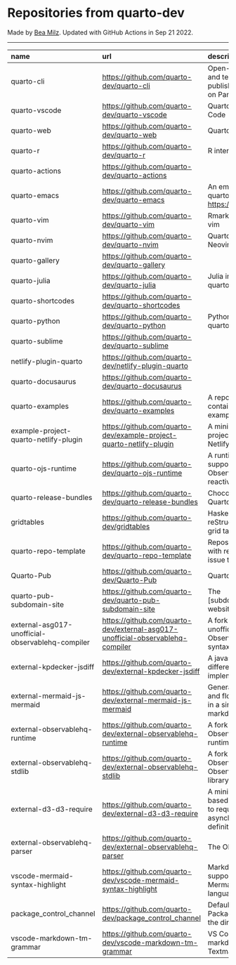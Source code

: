 # Repositories from quarto-dev
Made by [Bea Milz](https://twitter.com/beamilz).
Updated with GitHub Actions in Sep 21 2022.
<hr> 

|name                                             |url                                                                            |description                                                                         | stars| forks| open_issues|
|:------------------------------------------------|:------------------------------------------------------------------------------|:-----------------------------------------------------------------------------------|-----:|-----:|-----------:|
|quarto-cli                                       |https://github.com/quarto-dev/quarto-cli                                       |Open-source scientific and technical publishing system built on Pandoc.             |  1244|    99|         413|
|quarto-vscode                                    |https://github.com/quarto-dev/quarto-vscode                                    |Quarto extension for VS Code                                                        |    93|     7|          27|
|quarto-web                                       |https://github.com/quarto-dev/quarto-web                                       |Quarto website                                                                      |    90|   176|          31|
|quarto-r                                         |https://github.com/quarto-dev/quarto-r                                         |R interface to quarto-cli                                                           |    84|     9|          35|
|quarto-actions                                   |https://github.com/quarto-dev/quarto-actions                                   |                                                                                    |    50|    16|          18|
|quarto-emacs                                     |https://github.com/quarto-dev/quarto-emacs                                     |An emacs mode for quarto: https://quarto.org                                        |    46|     5|           2|
|quarto-vim                                       |https://github.com/quarto-dev/quarto-vim                                       |Rmarkdown support for vim                                                           |    42|    10|           7|
|quarto-nvim                                      |https://github.com/quarto-dev/quarto-nvim                                      |Quarto mode for Neovim                                                              |    16|     0|           2|
|quarto-gallery                                   |https://github.com/quarto-dev/quarto-gallery                                   |                                                                                    |    15|    11|           0|
|quarto-julia                                     |https://github.com/quarto-dev/quarto-julia                                     |Julia interface to quarto-cli                                                       |    10|     0|           5|
|quarto-shortcodes                                |https://github.com/quarto-dev/quarto-shortcodes                                |                                                                                    |     8|     1|           2|
|quarto-python                                    |https://github.com/quarto-dev/quarto-python                                    |Python interface to quarto-cli                                                      |     7|     0|           0|
|quarto-sublime                                   |https://github.com/quarto-dev/quarto-sublime                                   |                                                                                    |     6|     1|           1|
|netlify-plugin-quarto                            |https://github.com/quarto-dev/netlify-plugin-quarto                            |                                                                                    |     5|     0|           2|
|quarto-docusaurus                                |https://github.com/quarto-dev/quarto-docusaurus                                |                                                                                    |     4|     0|           1|
|quarto-examples                                  |https://github.com/quarto-dev/quarto-examples                                  |A repository of self-contained quarto examples                                      |     4|     0|           0|
|example-project-quarto-netlify-plugin            |https://github.com/quarto-dev/example-project-quarto-netlify-plugin            |A minimal Quarto project using Quarto's Netlify plugin                              |     2|     0|           0|
|quarto-ojs-runtime                               |https://github.com/quarto-dev/quarto-ojs-runtime                               |A runtime for quarto's support of ObservableHQ's reactive Javascript                |     2|     0|           0|
|quarto-release-bundles                           |https://github.com/quarto-dev/quarto-release-bundles                           |Chocolatey package for Quarto                                                       |     1|     0|           1|
|gridtables                                       |https://github.com/quarto-dev/gridtables                                       |Haskell parser for reStructuredText-style grid tables.                              |     1|     0|           4|
|quarto-repo-template                             |https://github.com/quarto-dev/quarto-repo-template                             |Repository template with readme styling, issue templates, etc                       |     0|     0|           0|
|Quarto-Pub                                       |https://github.com/quarto-dev/Quarto-Pub                                       |Quarto Pub                                                                          |     0|     0|           1|
|quarto-pub-subdomain-site                        |https://github.com/quarto-dev/quarto-pub-subdomain-site                        |The [subdomain].quarto.pub website                                                  |     0|     0|           0|
|external-asg017-unofficial-observablehq-compiler |https://github.com/quarto-dev/external-asg017-unofficial-observablehq-compiler |A fork of @asg017's unofficial compiler for Observable notebook syntax              |     0|     0|           0|
|external-kpdecker-jsdiff                         |https://github.com/quarto-dev/external-kpdecker-jsdiff                         |A javascript text differencing implementation.                                      |     0|     0|           0|
|external-mermaid-js-mermaid                      |https://github.com/quarto-dev/external-mermaid-js-mermaid                      |Generation of diagram and flowchart from text in a similar manner as markdown       |     0|     0|           0|
|external-observablehq-runtime                    |https://github.com/quarto-dev/external-observablehq-runtime                    |A fork of the Observable dataflow runtime.                                          |     0|     0|           0|
|external-observablehq-stdlib                     |https://github.com/quarto-dev/external-observablehq-stdlib                     |A fork of ObservableHQ's Observable standard library.                               |     0|     0|           0|
|external-d3-d3-require                           |https://github.com/quarto-dev/external-d3-d3-require                           |A minimal, promise-based implementation to require asynchronous module definitions. |     0|     0|           0|
|external-observablehq-parser                     |https://github.com/quarto-dev/external-observablehq-parser                     |The Observable parser.                                                              |     0|     0|           0|
|vscode-mermaid-syntax-highlight                  |https://github.com/quarto-dev/vscode-mermaid-syntax-highlight                  |Markdown syntax support for the Mermaid charting language                           |     0|     0|           0|
|package_control_channel                          |https://github.com/quarto-dev/package_control_channel                          |Default channel file for Package Control. Follow the directions at:                 |     0|     0|           0|
|vscode-markdown-tm-grammar                       |https://github.com/quarto-dev/vscode-markdown-tm-grammar                       |VS Code built-in markdown extension's Textmate grammar                              |     0|     0|           0|
